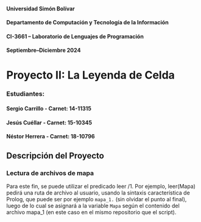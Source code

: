 #### Universidad Simón Bolívar
#### Departamento de Computación y Tecnología de la Información
#### CI-3661 – Laboratorio de Lenguajes de Programación
#### Septiembre–Diciembre 2024
# Proyecto II: La Leyenda de Celda

### Estudiantes:
#### Sergio Carrillo - Carnet: 14-11315
#### Jesús Cuéllar - Carnet: 15-10345
#### Néstor Herrera - Carnet: 18-10796

## Descripción del Proyecto

### Lectura de archivos de mapa

Para este fin, se puede utilizar el predicado leer /1. Por ejemplo, leer(Mapa) pedirá una ruta de archivo al usuario, usando la sintaxis característica de Prolog, que puede ser por ejemplo `mapa_1.` (sin olvidar el punto al final), luego de lo cual se asignará a la variable `Mapa` según el contenido del archivo mapa_1 (en este caso en el mismo repositorio que el script).